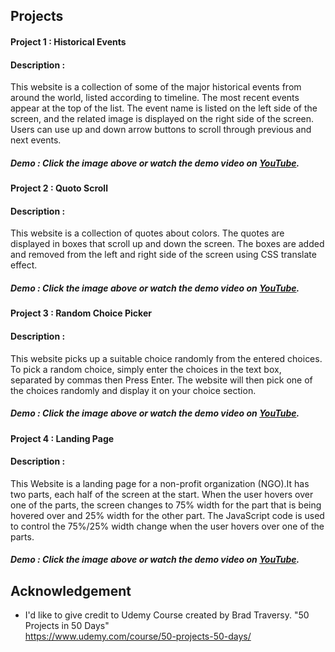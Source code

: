 
## Projects

#### Project 1 : Historical Events

#### Description : 
This website is a collection of some of the major historical events from around the world, listed according to timeline. The most recent events appear at the top of the list. The event name is listed on the left side of the screen, and the related image is displayed on the right side of the screen. Users can use up and down arrow buttons to scroll through previous and next events.

##### Demo : Click the image above or watch the demo video on [YouTube](https://youtu.be/0tghENpUAUo).

#### Project 2 : Quoto Scroll

#### Description : 
This website is a collection of quotes about colors. The quotes are displayed in boxes that scroll up and down the screen. The boxes are added and removed from the left and right side of the screen using CSS translate effect.

##### Demo : Click the image above or watch the demo video on [YouTube](https://youtu.be/ma3iJpd5Vhk).
#### Project 3 : Random Choice Picker

#### Description : 
This website picks up a suitable choice randomly from the entered choices.
To pick a random choice, simply enter the choices in the text box, separated by commas then Press Enter. The website will then pick one of the choices randomly and display it on your choice section.

##### Demo : Click the image above or watch the demo video on [YouTube](https://youtu.be/SkwTeXnnw6g).
#### Project 4 : Landing Page

#### Description : 
This Website is a landing page for a non-profit organization (NGO).It has two parts, each half of the screen at the start. When the user hovers over one of the parts, the screen changes to 75% width for the part that is being hovered over and 25% width for the other part.
The JavaScript code is used to control the 75%/25% width change when the user hovers over one of the parts.

##### Demo : Click the image above or watch the demo video on [YouTube](https://youtu.be/NohmjjnI5rM).
## Acknowledgement

- I'd like to give credit to Udemy Course created by Brad Traversy. "50 Projects in 50 Days"  
    https://www.udemy.com/course/50-projects-50-days/   

